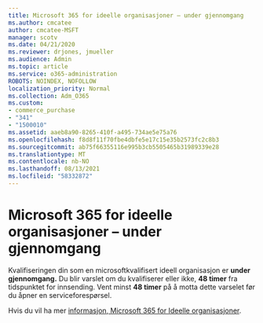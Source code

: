 ```yaml
---
title: Microsoft 365 for ideelle organisasjoner – under gjennomgang
ms.author: cmcatee
author: cmcatee-MSFT
manager: scotv
ms.date: 04/21/2020
ms.reviewer: drjones, jmueller
ms.audience: Admin
ms.topic: article
ms.service: o365-administration
ROBOTS: NOINDEX, NOFOLLOW
localization_priority: Normal
ms.collection: Adm_O365
ms.custom:
- commerce_purchase
- "341"
- "1500010"
ms.assetid: aaeb8a90-8265-410f-a495-734ae5e75a76
ms.openlocfilehash: f8d8f11f70fbe4dbfe5e17c15e35b2573fc2c8b3
ms.sourcegitcommit: ab75f66355116e995b3cb5505465b31989339e28
ms.translationtype: MT
ms.contentlocale: nb-NO
ms.lasthandoff: 08/13/2021
ms.locfileid: "58332872"
---
```

# <a name="microsoft-365-for-nonprofits---under-review"></a>Microsoft 365 for ideelle organisasjoner – under gjennomgang

Kvalifiseringen din som en microsoftkvalifisert ideell organisasjon er **under gjennomgang.** Du blir varslet om du kvalifiserer eller ikke, **48 timer** fra tidspunktet for innsending. Vent minst **48 timer** på å motta dette varselet før du åpner en serviceforespørsel. 

Hvis du vil ha mer [informasjon, Microsoft 365 for Ideelle organisasjoner](https://www.microsoft.com/nonprofits/microsoft-365). 
